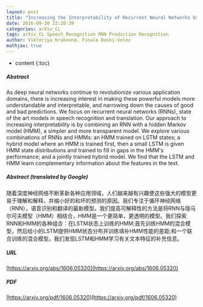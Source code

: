 ```yaml
---
layout: post
title: "Increasing the Interpretability of Recurrent Neural Networks Using Hidden Markov Models"
date: 2016-09-30 22:20:39
categories: arXiv_CL
tags: arXiv_CL Speech_Recognition RNN Prediction Recognition
author: Viktoriya Krakovna, Finale Doshi-Velez
mathjax: true
---
```


* content
{:toc}

##### Abstract
As deep neural networks continue to revolutionize various application domains, there is increasing interest in making these powerful models more understandable and interpretable, and narrowing down the causes of good and bad predictions. We focus on recurrent neural networks (RNNs), state of the art models in speech recognition and translation. Our approach to increasing interpretability is by combining an RNN with a hidden Markov model (HMM), a simpler and more transparent model. We explore various combinations of RNNs and HMMs: an HMM trained on LSTM states; a hybrid model where an HMM is trained first, then a small LSTM is given HMM state distributions and trained to fill in gaps in the HMM's performance; and a jointly trained hybrid model. We find that the LSTM and HMM learn complementary information about the features in the text.

##### Abstract (translated by Google)
随着深度神经网络不断革新各种应用领域，人们越来越有兴趣使这些强大的模型更易于理解和解释，并缩小好的和坏的预测的原因。我们专注于循环神经网络（RNN），语音识别和翻译的最新模型。我们提高可解释性的方法是将RNN与隐马尔可夫模型（HMM）相结合，HMM是一个更简单，更透明的模型。我们探索RNN和HMM的各种组合：在LSTM状态上训练的HMM;首先训练HMM的混合模型，然后给小的LSTM提供HMM状态分布并训练填补HMM性能的差距;和一个联合训练的混合模型。我们发现LSTM和HMM学习有关文本特征的补充信息。

##### URL
[https://arxiv.org/abs/1606.05320](https://arxiv.org/abs/1606.05320)

##### PDF
[https://arxiv.org/pdf/1606.05320](https://arxiv.org/pdf/1606.05320)

